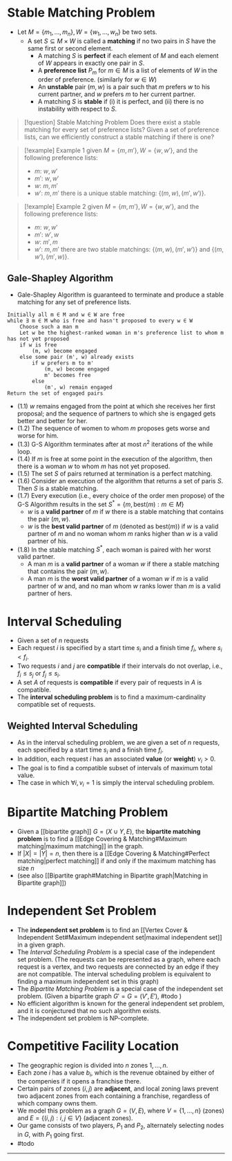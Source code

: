 
# Stable Matching Problem

- Let $M=\{m_1,\ldots,m_n\},W=\{w_1,\ldots,w_n\}$ be two sets. 
	- A set $S\subseteq M\times W$ is called a **matching** if no two pairs in $S$ have the same first or second element.
		- A matching $S$ is **perfect** if each element of $M$ and each element of $W$ appears in exactly one pair in $S$.
		- A **preference list** $P_m$ for $m\in M$ is a list of elements of $W$ in the order of preference. (similarly for $w\in W$)
		- An **unstable** pair $(m,w)$ is a pair such that $m$ prefers $w$ to his current partner, and $w$ prefers $m$ to her current partner.
		- A matching $S$ is **stable** if (i) it is perfect, and (ii) there is no instability with respect to $S$.


> [!question] Stable Matching Problem
> Does there exist a stable matching for every set of preference lists?
> Given a set of preference lists, can we efficiently construct a stable matching if there is one?

> [!example] Example 1
> given $M=\{m,m'\},W=\{w,w'\}$, and the following preference lists:
> - $m$: $w,w'$
> - $m'$: $w,w'$
> - $w$: $m,m'$
> - $w'$: $m,m'$
> there is a unique stable matching: $\{(m,w),(m',w')\}$.

> [!example] Example 2
> given $M=\{m,m'\},W=\{w,w'\}$, and the following preference lists:
> - $m$: $w,w'$
> - $m'$: $w',w$
> - $w$: $m',m$
> - $w'$: $m,m'$
> there are two stable matchings: $\{(m,w),(m',w')\}$ and $\{(m,w'),(m',w)\}$.

## Gale-Shapley Algorithm

- Gale-Shapley Algorithm is guaranteed to terminate and produce a stable matching for any set of preference lists.

```
Initially all m ∈ M and w ∈ W are free
while ∃ m ∈ M who is free and hasn't proposed to every w ∈ W
	Choose such a man m
	Let w be the highest-ranked woman in m's preference list to whom m has not yet proposed
	if w is free
		(m, w) become engaged
	else some pair (m', w) already exists
		if w prefers m to m'
			(m, w) become engaged
			m' becomes free
		else
			(m', w) remain engaged
Return the set of engaged pairs
```

- (1.1) $w$ remains engaged from the point at which she receives her first proposal; and the sequence of partners to which she is engaged gets better and better for her.
- (1.2) The sequence of women to whom $m$ proposes gets worse and worse for him.
- (1.3) G-S Algorithm terminates after at most $n^2$ iterations of the while loop.
- (1.4) If $m$ is free at some point in the execution of the algorithm, then there is a woman $w$ to whom $m$ has not yet proposed.
- (1.5) The set $S$ of pairs returned at termination is a perfect matching.
- (1.6) Consider an execution of the algorithm that returns a set of paris $S$. Then $S$ is a stable matching.
- (1.7) Every execution (i.e., every choice of the order men propose) of the G-S Algorithm results in the set $S^*=\{m,\text{best}(m):m\in M\}$
	- $w$ is a **valid partner** of $m$ if $w$ there is a stable matching that contains the pair $(m,w)$.
	- $w$ is the **best valid partner** of $m$ (denoted as $\text{best}(m)$)  if $w$ is a valid partner of $m$ and no woman whom $m$ ranks higher than $w$ is a valid partner of his.
- (1.8) In the stable matching $S^*$, each woman is paired with her worst valid partner.
	- A man $m$ is a **valid partner** of a woman $w$ if there a stable matching that contains the pair $(m,w)$.
	- A man $m$ is the **worst valid partner** of a woman $w$ if $m$ is a valid partner of $w$ and, and no man whom $w$ ranks lower than $m$ is a valid partner of hers.


# Interval Scheduling

- Given a set of $n$ requests
- Each request $i$ is specified by a start time $s_i$ and a finish time $f_i$, where $s_i<f_i$.
- Two requests $i$ and $j$ are **compatible** if their intervals do not overlap, i.e., $f_i\leq s_j$ or $f_j\leq s_i$.
- A set $A$ of requests is **compatible** if every pair of requests in $A$ is compatible.
- The **interval scheduling problem** is to find a maximum-cardinality compatible set of requests.

## Weighted Interval Scheduling

- As in the interval scheduling problem, we are given a set of $n$ requests, each specified by a start time $s_i$ and a finish time $f_i$.
- In addition, each request $i$ has an associated **value** (or **weight**) $v_i>0$.
- The goal is to find a compatible subset of intervals of maximum total value.
- The case in which $\forall i, v_i=1$ is simply the interval scheduling problem.


# Bipartite Matching Problem

- Given a [[bipartite graph]] $G=(X\cup Y,E)$, the **bipartite matching problem** is to find a [[Edge Covering & Matching#Maximum matching|maximum matching]] in the graph.
- If $|X|=|Y|=n$, then there is a [[Edge Covering & Matching#Perfect matching|perfect matching]] if and only if the maximum matching has size $n$
- (see also [[Bipartite graph#Matching in Bipartite graph|Matching in Bipartite graph]])

# Independent Set Problem

- The **independent set problem** is to find an [[Vertex Cover & Independent Set#Maximum independent set|maximal independent set]] in a given graph.
- The _Interval Scheduling Problem_ is a special case of the independent set problem. (The requests can be represented as a graph, where each request is a vertex, and two requests are connected by an edge if they are not compatible. The interval scheduling problem is equivalent to finding a maximum independent set in this graph)
- The _Bipartite Matching Problem_ is a special case of the independent set problem. (Given a bipartite graph $G'=G=(V',E')$, #todo )
- No efficient algorithm is known for the general independent set problem, and it is conjectured that no such algorithm exists. 
- The independent set problem is NP-complete.

# Competitive Facility Location

- The geographic region is divided into $n$ zones $1,\ldots,n$.
- Each zone $i$ has a value $b_i$, which is the revenue obtained by either of the compenies if it opens a franchise there.
- Certain pairs of zones $(i,j)$ are **adjacent**, and local zoning laws prevent two adjacent zones from each containing a franchise, regardless of which company owns them.
- We model this problem as a graph $G=(V,E)$, where $V=\{1,\ldots,n\}$ (zones) and $E=\{(i,j):i,j\in V\}$ (adjacent zones).
- Our game consists of two players, $P_1$ and $P_2$, alternately selecting nodes in $G$, with $P_1$ going first.
- #todo


____

